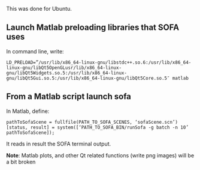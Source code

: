 This was done for Ubuntu.

Launch Matlab preloading libraries that SOFA uses
-------------------------------------------------
In command line, write:

```
LD_PRELOAD=”/usr/lib/x86_64-linux-gnu/libstdc++.so.6:/usr/lib/x86_64-linux-gnu/libQt5OpenGLusr/lib/x86_64-linux-gnu/libQt5Widgets.so.5:/usr/lib/x86_64-linux-gnu/libQt5Gui.so.5:/usr/lib/x86_64-linux-gnu/libQt5Core.so.5″ matlab
```

From a Matlab script launch sofa
--------------------------------
In Matlab, define:

```
pathToSofaScene = fullfile(PATH_TO_SOFA_SCENES, ‘sofaScene.scn’)
[status, result] = system([‘PATH_TO_SOFA_BIN/runSofa -g batch -n 10’ pathToSofaScene]);
```

It reads in result the SOFA terminal output.


__Note__: Matlab plots, and other Qt related functions (write png images) will be a bit broken
